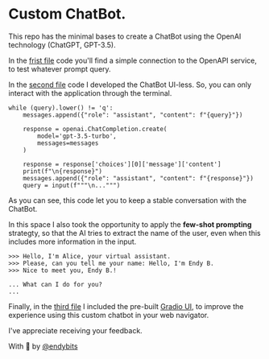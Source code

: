 # Custom ChatBot. 

This repo has the minimal bases to create a ChatBot using the OpenAI technology (ChatGPT, GPT-3.5).

In the [frist file](https://github.com/endybits/chatbot-openai/blob/master/01-simple-chatgpt.py) code you'll find a simple connection to the OpenAPI service, to test whatever prompt query.

In the [second file](https://github.com/endybits/chatbot-openai/blob/master/02-input-chatbot.py) code I developed the ChatBot UI-less. So, you can only interact with the application through the terminal. 

    while (query).lower() != 'q':
        messages.append({"role": "assistant", "content": f"{query}"})
        
        response = openai.ChatCompletion.create(
            model='gpt-3.5-turbo',
            messages=messages
        )

        response = response['choices'][0]['message']['content']
        print(f"\n{response}")
        messages.append({"role": "assistant", "content": f"{response}"})
        query = input(f"""\n...""")

As you can see, this code let you to keep a stable conversation with the ChatBot.


In this space I also took the opportunity to apply the **few-shot prompting** strategty, so that the AI tries to extract the name of the user, even when this includes more information in the input.

    >>> Hello, I'm Alice, your virtual assistant.
    >>> Please, can you tell me your name: Hello, I'm Endy B.
    >>> Nice to meet you, Endy B.!

    ... What can I do for you?
    ...

Finally, in the [third file](https://github.com/endybits/chatbot-openai/blob/master/02-input-chatbot.py) I included the pre-built [Gradio UI](https://gradio.app/), to improve the experience using this custom chatbot in your web navigator.


I've appreciate receiving your feedback.


With :blue_heart: by [@endybits](https://www.linkedin.com/in/endyb/)
